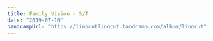 ```yaml
---
title: Family Vision - S/T
date: "2019-07-10"
bandcampUrl: "https://linocutlinocut.bandcamp.com/album/linocut"
---
```


